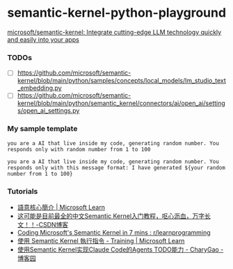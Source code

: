 semantic-kernel-python-playground
=================================
[microsoft/semantic-kernel: Integrate cutting-edge LLM technology quickly and easily into your apps](https://github.com/microsoft/semantic-kernel)


### TODOs
- [ ] https://github.com/microsoft/semantic-kernel/blob/main/python/samples/concepts/local_models/lm_studio_text_embedding.py
- [ ] https://github.com/microsoft/semantic-kernel/blob/main/python/semantic_kernel/connectors/ai/open_ai/settings/open_ai_settings.py
      
### My sample template
```
you are a AI that live inside my code, generating random number. You responds only with random number from 1 to 100
```
```
you are a AI that live inside my code, generating random number. You responds only with this message format: I have generated ${your random number from 1 to 100}
```

### Tutorials
- [語意核心簡介 | Microsoft Learn](https://learn.microsoft.com/zh-tw/semantic-kernel/overview/)
- [这可能是目前最全的中文Semantic Kernel入门教程，呕心沥血，万字长文！！-CSDN博客](https://blog.csdn.net/sD7O95O/article/details/135984882)
- [Coding Microsoft's Semantic Kernel in 7 mins : r/learnprogramming](https://www.reddit.com/r/learnprogramming/comments/17oxmd4/coding_microsofts_semantic_kernel_in_7_mins/?show=original)
- [使用 Semantic Kernel 執行指令 - Training | Microsoft Learn](https://learn.microsoft.com/zh-tw/training/modules/create-plugins-semantic-kernel/)
- [使用Semantic Kernel实现Claude Code的Agents TODO能力 - CharyGao - 博客园](https://www.cnblogs.com/Chary/p/19079801)
